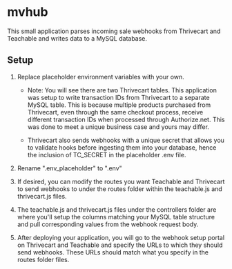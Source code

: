 # mvhub
This small application parses incoming sale webhooks from Thrivecart and Teachable and writes data to a MySQL database.

## Setup
1. Replace placeholder environment variables with your own. 
    - Note: You will see there are two Thrivecart tables. This application was setup to write transaction IDs from Thrivecart to a separate MySQL table. This is because multiple products purchased from Thrivecart, even through the same checkout process, receive different transaction IDs when processed through Authorize.net. This was done to meet a unique business case and yours may differ.

    - Thrivecart also sends webhooks with a unique secret that allows you to validate hooks before ingesting them into your database, hence the inclusion of TC_SECRET in the placeholder .env file.

2. Rename ".env_placeholder" to ".env"

3. If desired, you can modify the routes you want Teachable and Thrivecart to send webhooks to under the routes folder within the teachable.js and thrivecart.js files.

4. The teachable.js and thrivecart.js files under the controllers folder are where you'll setup the columns matching your MySQL table structure and pull corresponding values from the webhook request body.

5. After deploying your application, you will go to the webhook setup portal on Thrivecart and Teachable and specify the URLs to which they should send webhooks. These URLs should match what you specify in the routes folder files.